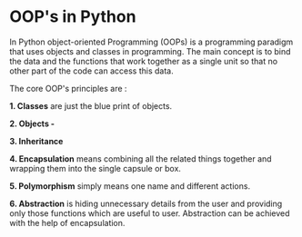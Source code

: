# OOP's in Python
In Python object-oriented Programming (OOPs) is a programming paradigm that uses objects and classes in programming. The main concept is to bind the data and the functions that work together as a single unit so that no other part of the code can access this data.

The core OOP's principles are :

**1. Classes** are just the blue print of objects.

**2. Objects -**

**3. Inheritance**

**4. Encapsulation**  means combining all the related things together and wrapping them into the single capsule or box. 

**5. Polymorphism** simply means one name and different actions.

**6. Abstraction** is hiding unnecessary details from the user and providing only those functions which are useful to user. Abstraction can be achieved with the help of encapsulation.